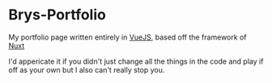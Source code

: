 # Brys-Portfolio
My portfolio page written entirely in [VueJS](https://vuejs.org/), based off the framework of [Nuxt](https://nuxtjs.org/)


I'd appericate it if you didn't just change all the things in the code and play if off as your own but I also can't really stop you.

